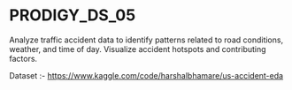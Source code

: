 # PRODIGY_DS_05
Analyze traffic accident data to identify patterns related to road conditions, weather, and time of day. Visualize accident hotspots and contributing factors.

Dataset :- https://www.kaggle.com/code/harshalbhamare/us-accident-eda
